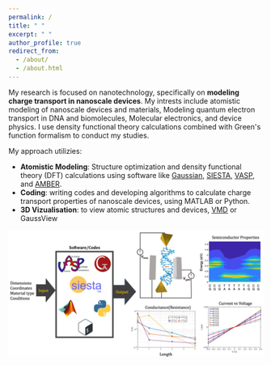 ```yaml
---
permalink: /
title: " "
excerpt: " "
author_profile: true
redirect_from: 
  - /about/
  - /about.html
---
```


My research is focused on nanotechnology, specifically on **modeling charge transport in nanoscale devices**. My intrests include atomistic modeling of nanoscale devices and materials, Modeling quantum electron transport in DNA and biomolecules, Molecular electronics, and device physics. I use density functional theory calculations combined with Green's function formalism to conduct my studies.

My approach utilizies:
- **Atomistic Modeling**: Structure optimization and density functional theory (DFT) calculations using software like [Gaussian](https://gaussian.com/), [SIESTA](https://siesta-project.org/siesta/About/overview.html), [VASP](https://www.vasp.at/info/about/), and [AMBER](https://ambermd.org/index.php).
- **Coding**: writing codes and developing algorithms to calculate charge transport properties of nanoscale devices, using MATLAB or Python.
- **3D Vizualisation**: to view atomic structures and devices, [VMD](https://www.ks.uiuc.edu/Development/Download/download.cgi?PackageName=VMD) or GaussView



<img src="/images/dna_work_overview.png" alt="Drawing" /> 

